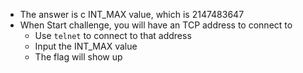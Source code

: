 - The answer is c INT_MAX value, which is 2147483647
- When Start challenge, you will have an TCP address to connect to
  - Use `telnet` to connect to that address
  - Input the INT_MAX value
  - The flag will show up
